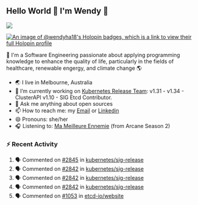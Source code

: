 ## Hello World 👋 I'm Wendy 🧃 
![](https://komarev.com/ghpvc/?username=wendy-ha18)

[![An image of @wendyha18's Holopin badges, which is a link to view their full Holopin profile](https://holopin.me/wendyha18)](https://holopin.io/@wendyha18)

🌱 I'm a Software Engineering passionate about applying programming knowledge to enhance the quality of life, particularly in the fields of healthcare, renewable engergy, and climate change 🌎

- 🌏 I live in Melbourne, Australia
- 🔭 I’m currently working on [Kubernetes Release Team](https://github.com/kubernetes/sig-release/tree/master): v1.31 - v1.34 - ClusterAPI v1.10 - SIG Etcd Contributor.
- 💬 Ask me anything about open sources
- 📫 How to reach me: my [Email](mailto:wendyha.sut@gmail.com) or [Linkedin](https://www.linkedin.com/in/wendyha-sut/)
- 😄 Pronouns: she/her
- 🎧 Listening to: [Ma Meilleure Ennemie](https://www.youtube.com/watch?v=1F3OGIFnW1k) (from Arcane Season 2)

### :zap: Recent Activity

<!--START_SECTION:activity-->
1. 🗣 Commented on [#2845](https://github.com/kubernetes/sig-release/pull/2845#issuecomment-3225682960) in [kubernetes/sig-release](https://github.com/kubernetes/sig-release)
2. 🗣 Commented on [#2842](https://github.com/kubernetes/sig-release/pull/2842#issuecomment-3217996504) in [kubernetes/sig-release](https://github.com/kubernetes/sig-release)
3. 🗣 Commented on [#2842](https://github.com/kubernetes/sig-release/pull/2842#issuecomment-3217176538) in [kubernetes/sig-release](https://github.com/kubernetes/sig-release)
4. 🗣 Commented on [#2842](https://github.com/kubernetes/sig-release/pull/2842#issuecomment-3217162108) in [kubernetes/sig-release](https://github.com/kubernetes/sig-release)
5. 🗣 Commented on [#1053](https://github.com/etcd-io/website/pull/1053#issuecomment-3194398937) in [etcd-io/website](https://github.com/etcd-io/website)
<!--END_SECTION:activity-->
